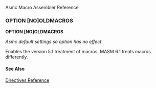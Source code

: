 Asmc Macro Assembler Reference

### OPTION [NO]OLDMACROS

**OPTION [NO]OLDMACROS**

_Asmc default settings so option has no effect_.

Enables the version 5.1 treatment of macros. MASM 6.1 treats macros differently.

#### See Also

[Directives Reference](readme.md)